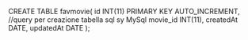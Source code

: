 CREATE TABLE favmovie(
    id INT(11) PRIMARY KEY AUTO_INCREMENT,   //query per creazione tabella sql sy MySql
    movie_id INT(11),
    createdAt DATE,
    updatedAt DATE
);
